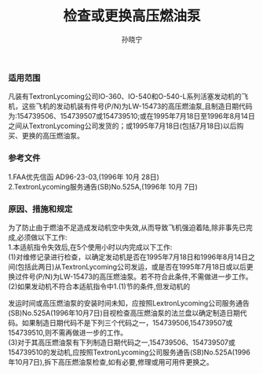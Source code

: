 ﻿---
amendno: 39-1768  
cadno: CAD1996-MULT-37  
title: 检查或更换高压燃油泵  
publishdate: 1996-11-18  
effdate: 1996-11-18  
acmodels: ["MULT"]  
tags: ["ALL"]  
engs: ["IO-360","IO-540","O-540-L"]  
pns: ["LW-15473"]  
mfrs: ["TextronLycoming"]  
admins: 民航总局  
author: 孙晓宁  
---
  
### 适用范围  
凡装有TextronLycoming公司IO-360、IO-540和O-540-L系列活塞发动机的飞机，这些飞机的发动机装有件号(P/N)为LW-15473的高压燃油泵,且制造日期代码为:154739506、154739507或154739510;或在1995年7月18日至1996年8月14日之间从TextronLycoming公司发货的；或1995年7月18日(包括7月18日)以后购买、更换的高压燃油泵。  
  
<!--more-->  
### 参考文件  
  1.FAA优先信函 AD96-23-03,(1996年 10月 28日)  
  2.TextronLycoming服务通告(SB)No.525A,(1996年 10月 7日)  
  
### 原因、措施和规定  

  为了防止由于燃油不足造成发动机空中失效,从而导致飞机强迫着陆,除非事先已完成,必须做以下工作:  
  1.本适航指令失效后,在5个使用小时以内完成以下工作:  
  (1)对维修记录进行检查，以确定发动机是否在1995年7月18日和1996年8月14日之间(包括此两日)从TextronLycoming公司发运，或是否在1995年7月18日或以后更换过件号(P/N)为LW-15473的高压燃油泵。若不符合此条件,不需做进一步工作。  
  (2)如果发动机不符合本适航指令中1.(1)节的条件,但发动机的  
  
发运时间或高压燃油泵的安装时间未知，应按照LextronLycoming公司服务通告(SB)No.525A(1996年10月7日)目视检查高压燃油泵的法兰盘以确定制造日期代码。如果制造日期代码不是下列三个代码之一，154739506,154739507或154739510,则不需再做进一步的工作。  
(3)对于其高压燃油泵有下列制造日期代码之一,154739506、154739507或154739510的发动机,应按照TextronLycoming公司服务通告(SB)No.525A(1996年10月7日),拆下高压燃油泵检查,如有必要,修理或用可用件更换之。  
